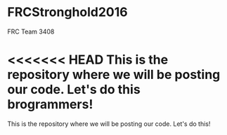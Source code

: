 # FRCStronghold2016
FRC Team 3408

<<<<<<< HEAD
This is the repository where we will be posting our code.  Let's do this brogrammers!
=======
This is the repository where we will be posting our code.  Let's do this!
